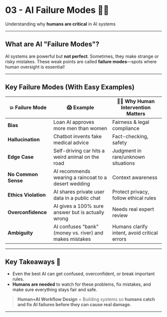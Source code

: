 # 03 - AI Failure Modes 🚨🤖

Understanding why **humans are critical** in AI systems

---

## What are AI "Failure Modes"?

AI systems are powerful but **not perfect**. Sometimes, they make strange or risky mistakes. These weak points are called **failure modes**—spots where human oversight is essential!

---

## Key Failure Modes (With Easy Examples)

| 💥 Failure Mode          | 😱 Example                                                    | 🧑‍⚖️ Why Human Intervention Matters                |
|-------------------------|--------------------------------------------------------------|-----------------------------------------------------|
| **Bias**                | Loan AI approves more men than women                         | Fairness & legal compliance                        |
| **Hallucination**       | Chatbot invents fake medical advice                          | Fact-checking, safety                              |
| **Edge Case**           | Self-driving car hits a weird animal on the road             | Judgment in rare/unknown situations                |
| **No Common Sense**     | AI recommends wearing a raincoat to a desert wedding         | Context awareness                                  |
| **Ethics Violation**    | AI shares private user data in a public chat                 | Protect privacy, follow ethical rules              |
| **Overconfidence**      | AI gives a 100% sure answer but is actually wrong            | Needs real expert review                           |
| **Ambiguity**           | AI confuses “bank” (money vs. river) and makes mistakes      | Humans clarify intent, avoid critical errors       |

---

## Key Takeaways 📝

- Even the best AI can get confused, overconfident, or break important rules.
- **Humans are needed** to watch for these problems, fix mistakes, and make sure everything stays fair and safe.

> **Human+AI Workflow Design** = Building systems so **humans catch and fix AI failures before they can cause real damage.**

---
